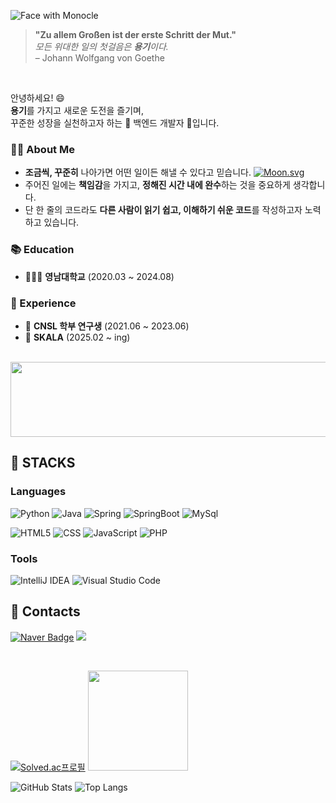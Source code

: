 
![Face with Monocle](https://github.com/user-attachments/assets/31d0c699-f1cf-442a-a1b8-e4b72abc4557)

> **"Zu allem Großen ist der erste Schritt der Mut."**  
> _모든 위대한 일의 첫걸음은 **용기**이다._  
> – Johann Wolfgang von Goethe

<br>

안녕하세요! 😄  
**용기**를 가지고 새로운 도전을 즐기며,  
꾸준한 성장을 실천하고자 하는 🌱 백엔드 개발자 🌱입니다.

### 🙌🏻 About Me

- **조금씩, 꾸준히** 나아가면 어떤 일이든 해낼 수 있다고 믿습니다. [![Moon.svg](https://moon-svg.minung.dev/moon.svg?size=25&theme=ray&rotate=0)](https://moon-svg.minung.dev)
- 주어진 일에는 **책임감**을 가지고, **정해진 시간 내에 완수**하는 것을 중요하게 생각합니다.
- 단 한 줄의 코드라도 **다른 사람이 읽기 쉽고, 이해하기 쉬운 코드**를 작성하고자 노력하고 있습니다.

### 📚 Education

- 🧑🏻‍🎓 **영남대학교** (2020.03 ~ 2024.08)  

### 🧪 Experience

- 💭 **CNSL 학부 연구생** (2021.06 ~ 2023.06)
- 🤖 **SKALA** (2025.02 ~ ing)

<br>

<a href="https://www.gitanimals.org/en_US?utm_medium=image&utm_source=world-dv&utm_content=line">
  <img
    src="https://render.gitanimals.org/lines/world-dv?pet-id=680662613722404528"
    width="600"
    height="120"
  />
</a>

## :rocket: STACKS
### Languages
![Python](https://img.shields.io/badge/Python-3776AB?style=for-the-badge&logo=Python&logoColor=white)
![Java](https://img.shields.io/badge/Java-ED8B00?style=for-the-badge&logo=openjdk&logoColor=white)
![Spring](https://img.shields.io/badge/spring-6DB33F?&style=for-the-badge&logo=spring&logoColor=white)
![SpringBoot](https://img.shields.io/badge/Spring%20Boot-6DB33F?style=for-the-badge&logo=Spring%20Boot&logoColor=black)
![MySql](https://img.shields.io/badge/mysql-4479A1.svg?&style=for-the-badge&logo=mysql&logoColor=white)

![HTML5](https://img.shields.io/badge/html5-E34F26.svg?&style=for-the-badge&logo=html5&logoColor=white)
![CSS](https://img.shields.io/badge/css-1572B6.svg?&style=for-the-badge&logo=css3&logoColor=white)
![JavaScript](https://img.shields.io/badge/JavaScript-F7DF1E.svg?&style=for-the-badge&logo=JavaScript&logoColor=white)
![PHP](https://img.shields.io/badge/PHP-777BB4.svg?&style=for-the-badge&logo=PHP&logoColor=white)

### Tools
![IntelliJ IDEA](https://img.shields.io/badge/IntelliJ%20IDEA-000000.svg?&style=for-the-badge&logo=IntelliJ%20IDEA&logoColor=white)
![Visual Studio Code](https://img.shields.io/badge/Visual%20Studio%20Code-007ACC.svg?&style=for-the-badge&logo=Visual%20Studio%20Code&logoColor=white)

## :rainbow: Contacts
[![Naver Badge](https://img.shields.io/badge/Naver-03C75A?style=for-the-badge&logo=Naver&logoColor=white&link=mailto:goodforx0147@naver.com)](mailto:yumya47@gmail.com)
<a href="https://velog.io/@yumya47" target="_blank"><img src="https://img.shields.io/badge/velog-20C997?style=for-the-badge&logo=velog&logoColor=white"/></a>

<br>

[![Solved.ac프로필](http://mazassumnida.wtf/api/v2/generate_badge?boj=lhk4107)](https://solved.ac/lhk4107)
<img src="https://user-images.githubusercontent.com/74038190/216649426-0c2ee152-84d8-4707-85c4-27a378d2f78a.gif" width="160" />

![GitHub Stats](https://github-readme-stats.vercel.app/api?username=world-dv&show_icons=true&theme=tokyonight)
![Top Langs](https://github-readme-stats.vercel.app/api/top-langs/?username=world-dv&layout=compact&theme=tokyonight&langs_count=8)

